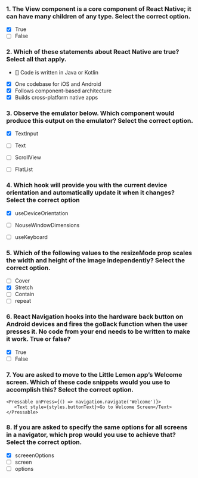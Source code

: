 ### 1.  The View component is a core component of React Native; it can have many children of any type. Select the correct option.

- [x] True
- [ ] False

### 2. Which of these statements about React Native are true? Select all that apply.

- [] Code is written in Java or Kotlin
- [x] One codebase for iOS and Android
- [x] Follows component-based architecture
- [x] Builds cross-platform native apps

### 3. Observe the emulator below. Which component would produce this output on the emulator? Select the correct option.

- [x] TextInput
- [ ] Text
- [ ] ScrollView
- [ ] FlatList


### 4. Which hook will provide you with the current device orientation and automatically update it when it changes? Select the correct option

- [x] useDeviceOrientation
- [ ] NouseWindowDimensions
- [ ] useKeyboard


### 5. Which of the following values to the resizeMode prop scales the width and height of the image independently? Select the correct option.

- [ ] Cover
- [x] Stretch
- [ ] Contain
- [ ] repeat

### 6. React Navigation hooks into the hardware back button on Android devices and fires the goBack function when the user presses it. No code from your end needs to be written to make it work. True or false?

- [x] True
- [ ] False

### 7. You are asked to move to the Little Lemon app’s Welcome screen. Which of these code snippets would you use to accomplish this? Select the correct option.

```
<Pressable onPress={() => navigation.navigate('Welcome')}>
   <Text style={styles.buttonText}>Go to Welcome Screen</Text>
</Pressable>
```

### 8. If you are asked to specify the same options for all screens in a navigator, which prop would you use to achieve that? Select the correct option.

- [x] screeenOptions
- [ ] screen
- [ ] options